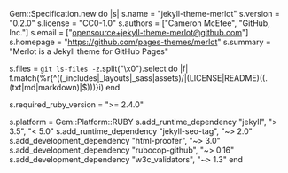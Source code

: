 Gem::Specification.new do |s|
  s.name          = "jekyll-theme-merlot"
  s.version       = "0.2.0"
  s.license       = "CC0-1.0"
  s.authors       = ["Cameron McEfee", "GitHub, Inc."]
  s.email         = ["opensource+jekyll-theme-merlot@github.com"]
  s.homepage      = "https://github.com/pages-themes/merlot"
  s.summary       = "Merlot is a Jekyll theme for GitHub Pages"

  s.files         = `git ls-files -z`.split("\x0").select do |f|
    f.match(%r{^((_includes|_layouts|_sass|assets)/|(LICENSE|README)((\.(txt|md|markdown)|$)))}i)
  end

  s.required_ruby_version = ">= 2.4.0"

  s.platform = Gem::Platform::RUBY
  s.add_runtime_dependency "jekyll", "> 3.5", "< 5.0"
  s.add_runtime_dependency "jekyll-seo-tag", "~> 2.0"
  s.add_development_dependency "html-proofer", "~> 3.0"
  s.add_development_dependency "rubocop-github", "~> 0.16"
  s.add_development_dependency "w3c_validators", "~> 1.3"
end
